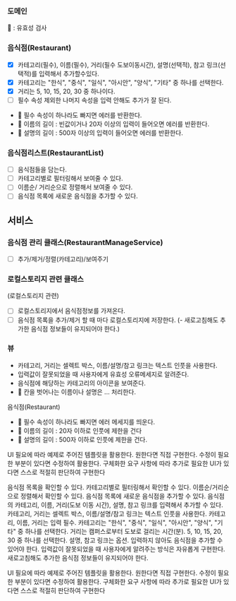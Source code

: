 ### 도메인

📍 : 유효성 검사

### 음식점(Restaurant)

- [x] 카테고리(필수), 이름(필수), 거리(필수 도보이동시간), 설명(선택적), 참고 링크(선택적)를 입력해서 추가할수있다.
- [x] 카테고리는 "한식", "중식", "일식", "아시안", "양식", "기타" 중 하나를 선택한다.
- [x] 거리는 5, 10, 15, 20, 30 중 하나이다.
- [ ] 필수 속성 제외한 나머지 속성을 입력 안해도 추가가 잘 된다.
- 📍 필수 속성이 하나라도 빠지면 에러를 반환한다.
- 📍 이름의 길이 : 빈값이거나 20자 이상의 입력이 들어오면 에러를 반환한다.
- 📍 설명의 길이 : 500자 이상의 입력이 들어오면 에러를 반환한다.

### 음식점리스트(RestaurantList)

- [ ] 음식점들을 담는다.
- [ ] 카테고리별로 필터링해서 보여줄 수 있다.
- [ ] 이름순/ 거리순으로 정렬해서 보여줄 수 있다.
- [ ] 음식점 목록에 새로운 음식점을 추가할 수 있다.

## 서비스

### 음식점 관리 클래스(RestaurantManageService)

- [ ] 추가/제거/정렬(카테고리)/보여주기

### 로컬스토리지 관련 클래스

(로컬스토리지 관련)

- [ ] 로컬스토리지에서 음식점정보를 가져온다.
- [ ] 음식점 목록을 추가/제거 할 때 마다 로컬스토리지에 저장한다. (- 새로고침해도 추가한 음식점 정보들이 유지되어야 한다.)

### 뷰

- 카테고리, 거리는 셀렉트 박스, 이름/설명/참고 링크는 텍스트 인풋을 사용한다.
- 입력값이 잘못되었을 때 사용자에게 유효성 오류메세지로 알려준다.
- 음식점에 해당하는 카테고리의 아이콘을 보여준다.
- 📍 칸을 벗어나는 이름이나 설명은 ... 처리한다.

음식점(Restaurant)

- 📍 필수 속성이 하나라도 빠지면 에러 메세지를 띄운다.
- 📍 이름의 길이 : 20자 이하로 인풋에 제한을 건다
- 📍 설명의 길이 : 500자 이하로 인풋에 제한을 건다.

UI 필요에 따라 예제로 주어진 템플릿을 활용한다. 원한다면 직접 구현한다. 수정이 필요한 부분이 있다면 수정하여 활용한다. 구체화한 요구 사항에 따라 추가로 필요한 UI가 있다면 스스로 적절히 판단하여 구현한다

음식점 목록을 확인할 수 있다. 카테고리별로 필터링해서 확인할 수 있다. 이름순/거리순으로 정렬해서 확인할 수 있다. 음식점 목록에 새로운 음식점을 추가할 수 있다. 음식점의 카테고리, 이름, 거리(도보 이동 시간), 설명, 참고 링크를 입력해서 추가할 수 있다. 카테고리, 거리는 셀렉트 박스, 이름/설명/참고 링크는 텍스트 인풋을 사용한다. 카테고리, 이름, 거리는 입력 필수. 카테고리는 "한식", "중식", "일식", "아시안", "양식", "기타" 중 하나를 선택한다. 거리는 캠퍼스로부터 도보로 걸리는 시간(분). 5, 10, 15, 20, 30 중 하나를 선택한다. 설명, 참고 링크는 옵션. 입력하지 않아도 음식점을 추가할 수 있어야 한다. 입력값이 잘못되었을 때 사용자에게 알려주는 방식은 자유롭게 구현한다. 새로고침해도 추가한 음식점 정보들이 유지되어야 한다.

UI 필요에 따라 예제로 주어진 템플릿을 활용한다. 원한다면 직접 구현한다. 수정이 필요한 부분이 있다면 수정하여 활용한다. 구체화한 요구 사항에 따라 추가로 필요한 UI가 있다면 스스로 적절히 판단하여 구현한다
